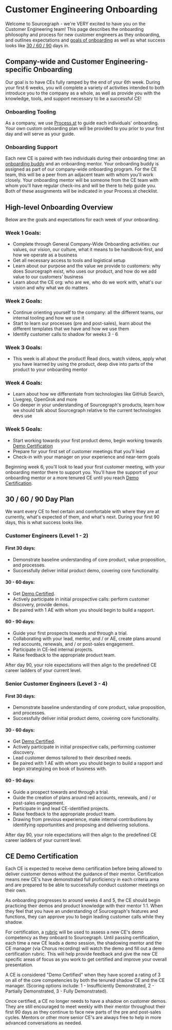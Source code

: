 # Customer Engineering Onboarding

Welcome to Sourcegraph - we're VERY excited to have you on the Customer Engineering team! This page describes the onboarding philosophy and process for new customer engineers as they onboarding, and outlines expectations and [goals of onboarding](#high-level-onboarding-overview) as well as what success looks like [30 / 60 / 90](#30-60-90-day-plan) days in.

## Company-wide and Customer Engineering-specific Onboarding

Our goal is to have CEs fully ramped by the end of your 6th week. During your first 6 weeks, you will complete a variety of activities intended to both introduce you to the company as a whole, as well as provide you with the knowledge, tools, and support necessary to be a successful CE!

### Onboarding Tooling

As a company, we use [Process.st](https://app.process.st/reports/) to guide each individuals' onboarding. Your own custom onboarding plan will be provided to you prior to your first day and will serve as your guide.

### Onboarding Support

Each new CE is paired with two individuals during their onboarding time: an [onboarding buddy](../../../company-info-and-process/onboarding/buddy-program.md) and an onboarding mentor. Your onboarding buddy is assigned as part of our company-wide onboarding program. For the CE team, this will be a peer from an adjacent team with whom you'll work closely. Your onboarding mentor will be someone from the CE team with whom you'll have regular check-ins and will be there to help guide you. Both of these assignments will be indicated in your Process.st checklist.

## High-level Onboarding Overview

Below are the goals and expectations for each week of your onboarding.

### Week 1 Goals:

- Complete through General Company-Wide Onboarding activities: our values, our vision, our culture, what it means to be handbook-first, and how we operate as a business
- Get all necessary access to tools and logistical setup
- Learn about our purpose and the value we provide to customers: why does Sourcegraph exist, who uses our product, and how do we add value to our customers' business
- Learn about the CE org: who are we, who do we work with, what's our vision and why what we do matters

### Week 2 Goals:

- Continue orienting yourself to the company: all the different teams, our internal tooling and how we use it
- Start to learn our processes (pre and post-sales), learn about the different templates that we have and how we use them
- Identify customer calls to shadow for weeks 3 - 6

### Week 3 Goals:

- This week is all about the product! Read docs, watch videos, apply what you have learned by using the product, deep dive into parts of the product to your onboarding mentor

### Week 4 Goals:

- Learn about how we differentiate from technologies like GitHub Search, Livegrep, OpenGrok and more
- Go deeper in your understanding of Sourcegraph's products, learn how we should talk about Sourcegraph relative to the current technologies devs use

### Week 5 Goals:

- Start working towards your first product demo, begin working towards [Demo Certification](#ce-demo-certification)
- Prepare for your first set of customer meetings that you'll lead
- Check-in with your manager on your experience and near-term goals

Beginning week 6, you'll look to lead your first customer meeting, with your onboarding mentor there to support you. You'll have the support of your onboarding mentor or a more tenured CE until you reach [Demo Certification](#ce-demo-certification).

## 30 / 60 / 90 Day Plan

We want every CE to feel certain and comfortable with where they are at currently, what's expected of them, and what's next. During your first 90 days, this is what success looks like.

### Customer Engineers (Level 1 - 2)

#### First 30 days:

- Demonstrate baseline understanding of core product, value proposition, and processes.
- Successfully deliver initial product demo, covering core functionality.

#### 30 - 60 days:

- Get [Demo Certified](#ce-demo-certification).
- Actively participate in initial prospective calls: perform customer discovery, provide demos.
- Be paired with 1 AE with whom you should begin to build a rapport.

#### 60 - 90 days:

- Guide your first prospects towards and through a trial.
- Collaborating with your lead, mentor, and / or AE, create plans around red accounts, renewals, and / or post-sales engagement.
- Participate in CE-led internal projects.
- Raise feedback to the appropriate product team.

After day 90, your role expectations will then align to the predefined CE career ladders of your current level.

### Senior Customer Engineers (Level 3 - 4)

#### First 30 days:

- Demonstrate baseline understanding of core product, value proposition, and processes.
- Successfully deliver initial product demo, covering core functionality.

#### 30 - 60 days:

- Get [Demo Certified](#ce-demo-certification).
- Actively participate in initial prospective calls, performing customer discovery.
- Lead customer demos tailored to their described needs.
- Be paired with 1 AE with whom you should begin to build a rapport and begin strategizing on book of business with.

#### 60 - 90 days:

- Guide a prospect towards and through a trial.
- Guide the creation of plans around red accounts, renewals, and / or post-sales engagement.
- Participate in and lead CE-identified projects.
- Raise feedback to the appropriate product team.
- Drawing from previous experience, make internal contributions by identifying opportunities and proposing and delivering solutions.

After day 90, your role expectations will then align to the predefined CE career ladders of your current level.

## CE Demo Certification

Each CE is expected to receive demo certification before being allowed to deliver customer demos without the guidance of their mentor. Certification means new CE's have demonstrated full proficiency in each criteria area and are prepared to be able to successfully conduct customer meetings on their own.

As onboarding progresses to around weeks 4 and 5, the CE should begin practicing their demos and product knowledge with their mentor 1:1. When they feel that you have an understanding of Sourcegraph's features and functions, they can approve you to begin leading customer calls while they shadow.

For certification, a [rubric](https://docs.google.com/spreadsheets/d/1goSKFCPSrRSxw3iVUWEryORdzail96quHcc6ZAwh1LY/edit#gid=0) will be used to assess a new CE's demo competency as they onboard to Sourcegraph. Until passing certification, each time a new CE leads a demo session, the shadowing mentor and the CE manager (via Chorus recording) will watch the demo and fill out a demo certification rubric. This will help provide feedback and give the new CE specific areas of focus as you work to get certified and improve your overall presentation.

A CE is considered "Demo Certified" when they have scored a rating of 3 on all of the core competencies by both the tenured shadow CE and the CE manager. (Scoring options include: 1 - Insufficiently Demonstrated, 2 - Partially Demonstrated, 3 - Fully Demonstrated).

Once certified, a CE no longer needs to have a shadow on customer demos. They are still encouraged to meet weekly with their mentor throughout their first 90 days as they continue to face new parts of the pre and post-sales cycles. Mentors or other more senior CE's are always free to help in more advanced conversations as needed.
